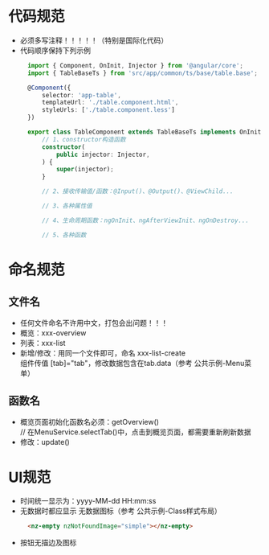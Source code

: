 # 代码规范
- 必须多写注释！！！！！（特别是国际化代码）  
- 代码顺序保持下列示例  
  ```typescript
	import { Component, OnInit, Injector } from '@angular/core';
	import { TableBaseTs } from 'src/app/common/ts/base/table.base';

	@Component({
		selector: 'app-table',
		templateUrl: './table.component.html',
		styleUrls: ['./table.component.less']
	})

	export class TableComponent extends TableBaseTs implements OnInit {
		// 1、constructor构造函数
		constructor(
			public injector: Injector,
		) {
			super(injector);
		}

		// 2、接收传输值/函数：@Input()、@Output()、@ViewChild...

		// 3、各种属性值

		// 4、生命周期函数：ngOnInit、ngAfterViewInit、ngOnDestroy...

		// 5、各种函数
	```

# 命名规范
## 文件名
- 任何文件命名不许用中文，打包会出问题！！！
- 概览：xxx-overview
- 列表：xxx-list
- 新增/修改：用同一个文件即可，命名 xxx-list-create  
  组件传值 [tab]="tab"，修改数据包含在tab.data（参考 公共示例-Menu菜单）

## 函数名
- 概览页面初始化函数名必须：getOverview()   
	// 在MenuService.selectTab()中，点击到概览页面，都需要重新刷新数据
- 修改：update()


# UI规范
- 时间统一显示为：yyyy-MM-dd HH:mm:ss
- 无数据时都应显示 无数据图标（参考 公共示例-Class样式布局）
  ```html
	<nz-empty nzNotFoundImage="simple"></nz-empty>
	```
- 按钮无描边及图标
